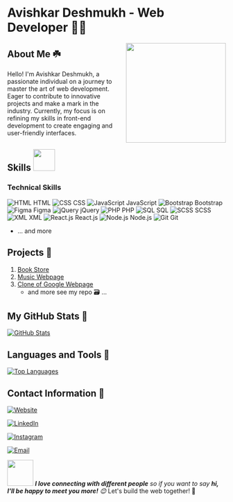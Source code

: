 # Avishkar Deshmukh - Web Developer 👨‍💻

<img align='right' src="https://media.giphy.com/media/M9gbBd9nbDrOTu1Mqx/giphy.gif" width="230">

## About Me ☘️
Hello! I'm Avishkar Deshmukh, a passionate individual on a journey to master the art of web development. Eager to contribute to innovative projects and make a mark in the industry. Currently, my focus is on refining my skills in front-end development to create engaging and user-friendly interfaces.

## Skills  <img src="https://media.giphy.com/media/12oufCB0MyZ1Go/giphy.gif" width="50">

### Technical Skills
 ![HTML](https://img.icons8.com/color/48/000000/html-5.png) HTML
 ![CSS](https://img.icons8.com/color/48/000000/css3.png) CSS
 ![JavaScript](https://img.icons8.com/color/48/000000/javascript.png) JavaScript
 ![Bootstrap](https://img.icons8.com/color/48/000000/bootstrap.png) Bootstrap
 ![Figma](https://img.icons8.com/color/48/000000/figma.png) Figma
 ![jQuery](https://img.icons8.com/ios-filled/50/000000/jquery.png) jQuery
 ![PHP](https://img.icons8.com/color/48/000000/php.png) PHP
 ![SQL](https://img.icons8.com/ios-filled/50/000000/sql.png) SQL
 ![SCSS](https://img.icons8.com/color/48/000000/sass.png) SCSS
 ![XML](https://img.icons8.com/color/48/000000/xml.png) XML
 ![React.js](https://img.icons8.com/color/48/000000/react-native.png) React.js
 ![Node.js](https://img.icons8.com/color/48/000000/nodejs.png) Node.js
 ![Git](https://img.icons8.com/color/48/000000/git.png) Git
- ... and more


## Projects 📑
1. [Book Store](https://github.com/davishkar/BOOK-WEBPAGE/)
2. [Music Webpage](https://github.com/davishkar/MUSIC-WEBPAGE)
3. [Clone of Google Webpage](https://github.com/davishkar/Clone-of-google-webpage)
   - and more see my repo 🗃️ ...

## My GitHub Stats 🎯
[![GitHub Stats](https://github-readme-stats.vercel.app/api?username=davishkar&show_icons=true&hide=contribs,prs&count_private=true&theme=radical)](https://github.com/davishkar)

## Languages and Tools 📍
[![Top Languages](https://github-readme-stats.vercel.app/api/top-langs/?username=davishkar&layout=compact&theme=radical)](https://github.com/davishkar)

## Contact Information 📧
 <p align="center">

<a href="https://linktr.ee/avishkardeshmukh"><img alt="Website" src="https://img.shields.io/badge/Avishkar Deshmukh-black?style=flat-square&logo=google-chrome"></a>

<a href="https://www.linkedin.com/in/avishkar-deshmukh/"><img alt="LinkedIn" src="https://img.shields.io/badge/LinkedIn-Avishkar Deshmukh-blue?style=flat-square&logo=linkedin"></a>

<a href="https://www.instagram.com/avishkar_0.1/"><img alt="Instagram" src="https://img.shields.io/badge/Instagram-avishkar_0.1-black?style=flat-square&logo=instagram"></a>

<a href="mailto:deshmukhavishkar2@gmail.com"><img alt="Email" src="https://img.shields.io/badge/Email-deshmukhavishkar2@gmail.com-blue?style=flat-square&logo=gmail"></a>

</p>

<img src="https://media.giphy.com/media/LnQjpWaON8nhr21vNW/giphy.gif" width="60"> <em><b>I love connecting with different people</b> so if you want to say <b>hi, I'll be happy to meet you more!</b> 😊</em>
Let's build the web together! 🚀
